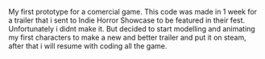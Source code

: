 My first prototype for a comercial game. This code was made in 1 week for a trailer that i sent to Indie Horror Showcase to be featured in their fest. 
Unfortunately i didnt make it. But decided to start modelling and animating my first characters to make a new and better trailer and put it on steam, after that i will resume with coding all the game.
